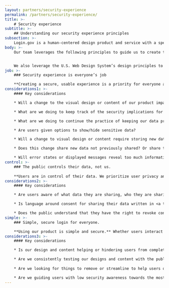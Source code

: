 ```yaml
---
layout: partners/security-experience
permalink: /partners/security-experience/
title: >- 
    # Security experience
subtitle: >-
    ## Understanding our security experience principles
subsection: >-
    Login.gov is a human-centered design product and service with a specific focus on creating an optimal security experience for the public.
body: >-
    Our team leverages the following principles to guide us to create the best security product for the public.


    We also leverage the U.S. Web Design System’s design principles to guide our work. <a target="blank" href="https://designsystem.digital.gov/design-principles/">You can read more about those on their website. <img alt="" aria-hidden="true" class="lock-image" role="img" src="{{ site.baseurl }}/assets/img/partners/external-link.svg"></a>
job: >-
    ### Security experience is everyone’s job

    **Creating a secure, usable experience is a priority for everyone at Login.gov.** We are all responsible for maintaining the integrity of our products and services. We prioritize protecting the public’s data in sync with our practice of continuously improving our product. As users use Login.gov, we should ensure their security awareness is raised. We want to affect users to keep their entire digital presence secure, not just their Login.gov presence. <a target="blank" href="https://login.gov/policy/our-security-practices/">You can read more about Login.gov’s security and privacy best practices here.</a><img alt="" aria-hidden="true" class="lock-image" role="img" src="{{ site.baseurl }}/assets/img/partners/external-link.svg">
considerations1: >-
    #### Key considerations

    * Will a change to the visual design or content of our product impact the users’ understanding of the security of the product?

    * What are we doing to keep track of the security implications for any changes made to Login.gov?

    * What are we doing to continue the practice of keeping our data private?

    * Are users given options to show/hide sensitive data?

    * Will a change to visual design or content require storing new data via the server or the browser?

    * Does this change share new data not previously shared? Or share that data with a new audience?

    * Will error states or displayed messages reveal too much information and create a security risk?
control: >-
    ### The public controls their data, not us.
    
    **Users are in control of their data. We prioritize user privacy and do not profit from sharing user data.** Personally Identifiable Information (PII) is only shared as needed and all sensitive data is encrypted. Our encryption methods are like putting data in a safety deposit box and only users have the key. Users have the ability to share or hide sensitive information, give or revoke consent to share that data or delete that data at any time.
considerations2: >-
    #### Key considerations

    * Are users aware of what data they are sharing, who they are sharing it with and how it is used?

    * Is language around consent for sharing their data written in <a target="blank" href="https://www.plainlanguage.gov/">plain language <img alt="" aria-hidden="true" class="lock-image" role="img" src="{{ site.baseurl }}/assets/img/partners/external-link.svg"></a> and <a target="blank" href="https://login.gov/accessibility/">accessible <img alt="" aria-hidden="true" class="lock-image" role="img" src="{{ site.baseurl }}/assets/img/partners/external-link.svg"></a>?

    * Does the public understand that they have the right to revoke consent of the sharing of their data?
simple: >-
    ### Simple, secure login for everyone.

    **Using our product is simple and secure.** Whether users interact with our product once or multiple times a day, their experience with Login.gov will be seamless. Design and content facilitates ease of use and allows users to focus on the task they are trying to complete with our partner agencies.
considerations3: >-
    #### Key considerations

    * Is our design and content helping or hindering users from completing the task at hand?

    * Are we consistently testing our designs and content with the public?
    
    * Are we looking for things to remove or streamline to help users quickly get on their way to the partner site?

    * Are we guiding users with low security awareness towards the most secure options?
---
```

